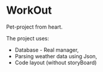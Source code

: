 # WorkOut
Pet-project from heart.

The project uses:
+ Database - Real manager,
+ Parsing weather data using Json,
+ Code layout (without storyBoard)
